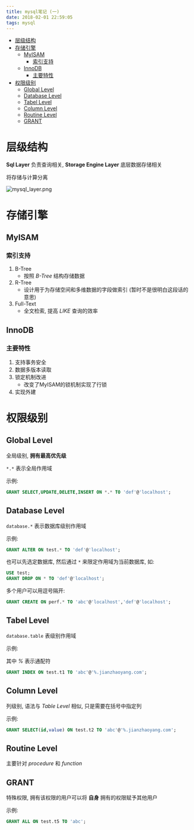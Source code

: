 ```yaml
---
title: mysql笔记 (一)
date: 2018-02-01 22:59:05
tags: mysql
---
```


- [层级结构](#%E5%B1%82%E7%BA%A7%E7%BB%93%E6%9E%84)
- [存储引擎](#%E5%AD%98%E5%82%A8%E5%BC%95%E6%93%8E)
    - [MyISAM](#myisam)
        - [索引支持](#%E7%B4%A2%E5%BC%95%E6%94%AF%E6%8C%81)
    - [InnoDB](#innodb)
        - [主要特性](#%E4%B8%BB%E8%A6%81%E7%89%B9%E6%80%A7)
- [权限级别](#%E6%9D%83%E9%99%90%E7%BA%A7%E5%88%AB)
    - [Global Level](#global-level)
    - [Database Level](#database-level)
    - [Tabel Level](#tabel-level)
    - [Column Level](#column-level)
    - [Routine Level](#routine-level)
    - [GRANT](#grant)

# 层级结构

__Sql Layer__ 负责查询相关, __Storage Engine Layer__ 底层数据存储相关

将存储与计算分离

![mysql_layer.png](/images/mysql_layer.png)

# 存储引擎

## MyISAM

### 索引支持

1. B-Tree
    - 按照 _B-Tree_ 结构存储数据
2. R-Tree
    - 设计用于为存储空间和多维数据的字段做索引 (暂时不是很明白这段话的意思)
3. Full-Text
    - 全文检索, 提高 _LIKE_ 查询的效率

## InnoDB

### 主要特性

1. 支持事务安全
2. 数据多版本读取
3. 锁定机制改进
    - 改变了MyISAM的锁机制实现了行锁
4. 实现外建

# 权限级别

## Global Level

全局级别, __拥有最高优先级__

`*.*` 表示全局作用域

示例:

```sql
GRANT SELECT,UPDATE,DELETE,INSERT ON *.* TO 'def'@'localhost';
```

## Database Level

`database.*` 表示数据库级别作用域

示例:

```sql
GRANT ALTER ON test.* TO 'def'@'localhost';
```

也可以先选定数据库, 然后通过 `*` 来限定作用域为当前数据库, 如:

```sql
USE test;
GRANT DROP ON * TO 'def'@'localhost';
```

多个用户可以用逗号隔开:

```sql
GRANT CREATE ON perf.* TO 'abc'@'localhost','def'@'localhost';
```

## Tabel Level

`database.table` 表级别作用域

示例:

其中 _%_ 表示通配符

```sql
GRANT INDEX ON test.t1 TO 'abc'@'%.jianzhaoyang.com';
```

## Column Level

列级别, 语法与 _Table Level_ 相似, 只是需要在括号中指定列

示例:

```sql
GRANT SELECT(id,value) ON test.t2 TO 'abc'@'%.jianzhaoyang.com';
```

## Routine Level

主要针对 _procedure_ 和 _function_

## GRANT

特殊权限, 拥有该权限的用户可以将 __自身__ 拥有的权限赋予其他用户

示例:

```sql
GRANT ALL ON test.t5 TO 'abc';
```